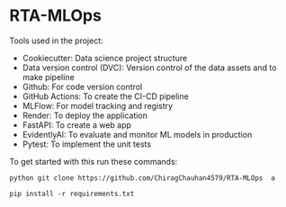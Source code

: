 # RTA-MLOps

Tools used in the project:

* Cookiecutter: Data science project structure
* Data version control (DVC): Version control of the data assets and to make pipeline
* Github: For code version control
* GitHub Actions: To create the CI-CD pipeline
* MLFlow: For model tracking and registry
* Render: To deploy the application
* FastAPI: To create a web app
* EvidentlyAI: To evaluate and monitor ML models in production
* Pytest: To implement the unit tests

To get started with this run these commands:

`python
git clone https://github.com/ChiragChauhan4579/RTA-MLOps 
a
`

`
pip install -r requirements.txt
`
